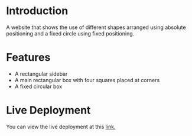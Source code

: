 # Introduction
A website that shows the use of different shapes arranged using absolute positioning and a fixed circle using fixed positioning.

# Features
-  A rectangular sidebar
- A main rectangular box with four squares placed at corners
- A fixed circular box

# Live Deployment
You can view the live deployment at this [link.](https://css-marathon-2.netlify.app)
